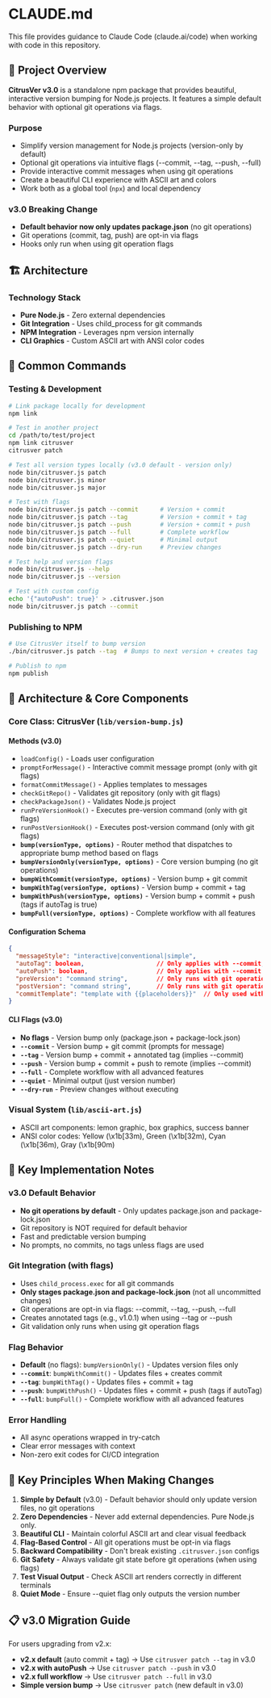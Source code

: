 # CLAUDE.md

This file provides guidance to Claude Code (claude.ai/code) when working with code in this repository.

## 🍋 Project Overview

**CitrusVer v3.0** is a standalone npm package that provides beautiful, interactive version bumping for Node.js projects. It features a simple default behavior with optional git operations via flags.

### Purpose
- Simplify version management for Node.js projects (version-only by default)
- Optional git operations via intuitive flags (--commit, --tag, --push, --full)
- Provide interactive commit messages when using git operations
- Create a beautiful CLI experience with ASCII art and colors
- Work both as a global tool (`npx`) and local dependency

### v3.0 Breaking Change
- **Default behavior now only updates package.json** (no git operations)
- Git operations (commit, tag, push) are opt-in via flags
- Hooks only run when using git operation flags


## 🏗️ Architecture

### Technology Stack
- **Pure Node.js** - Zero external dependencies
- **Git Integration** - Uses child_process for git commands
- **NPM Integration** - Leverages npm version internally
- **CLI Graphics** - Custom ASCII art with ANSI color codes


## 🚀 Common Commands

### Testing & Development
```bash
# Link package locally for development
npm link

# Test in another project
cd /path/to/test/project
npm link citrusver
citrusver patch

# Test all version types locally (v3.0 default - version only)
node bin/citrusver.js patch
node bin/citrusver.js minor
node bin/citrusver.js major

# Test with flags
node bin/citrusver.js patch --commit      # Version + commit
node bin/citrusver.js patch --tag         # Version + commit + tag
node bin/citrusver.js patch --push        # Version + commit + push
node bin/citrusver.js patch --full        # Complete workflow
node bin/citrusver.js patch --quiet       # Minimal output
node bin/citrusver.js patch --dry-run     # Preview changes

# Test help and version flags
node bin/citrusver.js --help
node bin/citrusver.js --version

# Test with custom config
echo '{"autoPush": true}' > .citrusver.json
node bin/citrusver.js patch --commit
```

### Publishing to NPM
```bash
# Use CitrusVer itself to bump version
./bin/citrusver.js patch --tag  # Bumps to next version + creates tag

# Publish to npm
npm publish
```


## 🎯 Architecture & Core Components

### Core Class: CitrusVer (`lib/version-bump.js`)

#### Methods (v3.0)
- `loadConfig()` - Loads user configuration
- `promptForMessage()` - Interactive commit message prompt (only with git flags)
- `formatCommitMessage()` - Applies templates to messages
- `checkGitRepo()` - Validates git repository (only with git flags)
- `checkPackageJson()` - Validates Node.js project
- `runPreVersionHook()` - Executes pre-version command (only with git flags)
- `runPostVersionHook()` - Executes post-version command (only with git flags)
- **`bump(versionType, options)`** - Router method that dispatches to appropriate bump method based on flags
- **`bumpVersionOnly(versionType, options)`** - Core version bumping (no git operations)
- **`bumpWithCommit(versionType, options)`** - Version bump + git commit
- **`bumpWithTag(versionType, options)`** - Version bump + commit + tag
- **`bumpWithPush(versionType, options)`** - Version bump + commit + push (tags if autoTag is true)
- **`bumpFull(versionType, options)`** - Complete workflow with all features

#### Configuration Schema
```json
{
  "messageStyle": "interactive|conventional|simple",
  "autoTag": boolean,                    // Only applies with --commit, --push, or --full
  "autoPush": boolean,                   // Only applies with --commit or --full
  "preVersion": "command string",        // Only runs with git operation flags
  "postVersion": "command string",       // Only runs with git operation flags
  "commitTemplate": "template with {{placeholders}}"  // Only used with git operation flags
}
```

#### CLI Flags (v3.0)
- **No flags** - Version bump only (package.json + package-lock.json)
- **`--commit`** - Version bump + git commit (prompts for message)
- **`--tag`** - Version bump + commit + annotated tag (implies --commit)
- **`--push`** - Version bump + commit + push to remote (implies --commit)
- **`--full`** - Complete workflow with all advanced features
- **`--quiet`** - Minimal output (just version number)
- **`--dry-run`** - Preview changes without executing

### Visual System (`lib/ascii-art.js`)
- ASCII art components: lemon graphic, box graphics, success banner
- ANSI color codes: Yellow (\x1b[33m), Green (\x1b[32m), Cyan (\x1b[36m), Gray (\x1b[90m)


## 🔎 Key Implementation Notes

### v3.0 Default Behavior
- **No git operations by default** - Only updates package.json and package-lock.json
- Git repository is NOT required for default behavior
- Fast and predictable version bumping
- No prompts, no commits, no tags unless flags are used

### Git Integration (with flags)
- Uses `child_process.exec` for all git commands
- **Only stages package.json and package-lock.json** (not all uncommitted changes)
- Git operations are opt-in via flags: --commit, --tag, --push, --full
- Creates annotated tags (e.g., v1.0.1) when using --tag or --push
- Git validation only runs when using git operation flags

### Flag Behavior
- **Default** (no flags): `bumpVersionOnly()` - Updates version files only
- **`--commit`**: `bumpWithCommit()` - Updates files + creates commit
- **`--tag`**: `bumpWithTag()` - Updates files + commit + tag
- **`--push`**: `bumpWithPush()` - Updates files + commit + push (tags if autoTag)
- **`--full`**: `bumpFull()` - Complete workflow with all advanced features

### Error Handling
- All async operations wrapped in try-catch
- Clear error messages with context
- Non-zero exit codes for CI/CD integration




## 🔑 Key Principles When Making Changes

1. **Simple by Default** (v3.0) - Default behavior should only update version files, no git operations
2. **Zero Dependencies** - Never add external dependencies. Pure Node.js only.
3. **Beautiful CLI** - Maintain colorful ASCII art and clear visual feedback
4. **Flag-Based Control** - All git operations must be opt-in via flags
5. **Backward Compatibility** - Don't break existing `.citrusver.json` configs
6. **Git Safety** - Always validate git state before git operations (when using flags)
7. **Test Visual Output** - Check ASCII art renders correctly in different terminals
8. **Quiet Mode** - Ensure --quiet flag only outputs the version number

## 📋 v3.0 Migration Guide

For users upgrading from v2.x:
- **v2.x default** (auto commit + tag) → Use `citrusver patch --tag` in v3.0
- **v2.x with autoPush** → Use `citrusver patch --push` in v3.0
- **v2.x full workflow** → Use `citrusver patch --full` in v3.0
- **Simple version bump** → Use `citrusver patch` (new default in v3.0)